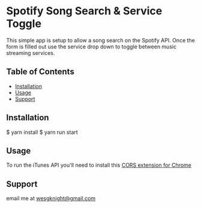 # Spotify Song Search & Service Toggle

This simple app is setup to allow a song search on the Spotify API.  Once the form is filled out use the service drop down to toggle between music streaming services. 

## Table of Contents

- [Installation](#installation)
- [Usage](#usage)
- [Support](#support)

## Installation

$ yarn install
$ yarn run start

## Usage

To run the iTunes API you'll need to install this [CORS extension for Chrome](https://chrome.google.com/webstore/detail/allow-control-allow-origi/nlfbmbojpeacfghkpbjhddihlkkiljbi)

## Support

email me at wesgknight@gmail.com
